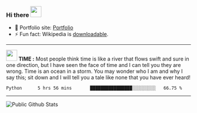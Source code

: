 ### Hi there <img src="https://raw.githubusercontent.com/sawankumar/sawankumar/master/assets/Hi.gif" width="30px">

- 🎯 Portfolio site: [Portfolio](https://sawankumar.gitlab.io/)
- ⚡ Fun fact: Wikipedia is [downloadable](https://en.wikipedia.org/wiki/Wikipedia:Database_download).

-------

<img src="https://raw.githubusercontent.com/sawankumar/sawankumar/master/assets/blob-sunglasses.gif" width="30px"> **TIME :** Most people think time is like a river that flows swift and sure in one direction, but I have seen the face of time and I can tell you they are wrong. Time is an ocean in a storm. You may wonder who I am and why I say this; sit down and I will tell you a tale like none that you have ever heard!
<!--START_SECTION-->
```text
Python      5 hrs 56 mins       ████████████████░░░░░░░░░   66.75 % 
```
<!--END_SECTION-->
-------


![Public Github Stats](https://github-readme-stats.vercel.app/api?username=sawankumar&show_icons=true&hide_border=true)
